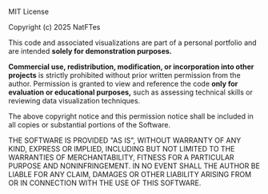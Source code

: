 MIT License

Copyright (c) 2025 NatFTes

This code and associated visualizations are part of a personal portfolio and are intended 
**solely for demonstration purposes.**

**Commercial use, redistribution, modification, or incorporation into other projects**
is strictly prohibited without prior written permission from the author.
Permission is granted to view and reference the code **only for evaluation or educational purposes,**
such as assessing technical skills or reviewing data visualization techniques.

The above copyright notice and this permission notice shall be included in all copies or substantial portions of the Software.

THE SOFTWARE IS PROVIDED "AS IS", WITHOUT WARRANTY OF ANY KIND, EXPRESS OR IMPLIED, 
INCLUDING BUT NOT LIMITED TO THE WARRANTIES OF MERCHANTABILITY, FITNESS FOR A PARTICULAR PURPOSE AND NONINFRINGEMENT. 
IN NO EVENT SHALL THE AUTHOR BE LIABLE FOR ANY CLAIM, 
DAMAGES OR OTHER LIABILITY ARISING FROM OR IN CONNECTION WITH THE USE OF THIS SOFTWARE.
